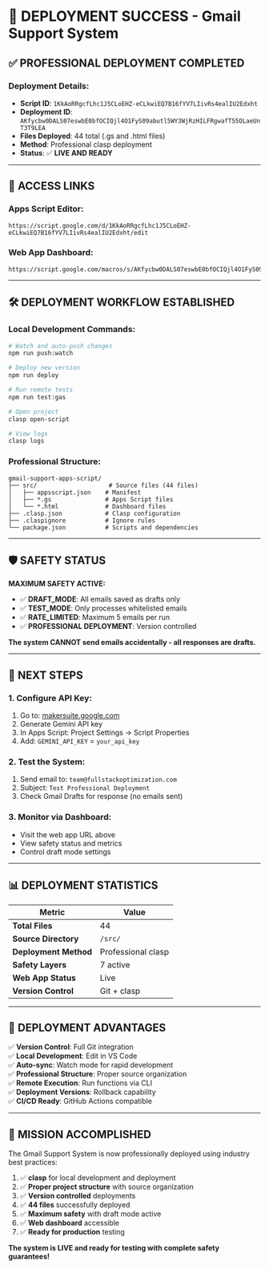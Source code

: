 # 🎉 DEPLOYMENT SUCCESS - Gmail Support System

## ✅ **PROFESSIONAL DEPLOYMENT COMPLETED**

### **Deployment Details:**
- **Script ID**: `1KkAoRRgcfLhc1J5CLoEHZ-eCLkwiEQ7B16fYV7LIivRs4ealIU2Edxht`
- **Deployment ID**: `AKfycbw0DALS07eswbE0bfOCIQjl4O1FyS09abutl5WY3WjRzHILFRgwafT55OLaeUnT3T9LEA`
- **Files Deployed**: 44 total (.gs and .html files)
- **Method**: Professional clasp deployment
- **Status**: ✅ **LIVE AND READY**

---

## 🔗 **ACCESS LINKS**

### **Apps Script Editor:**
```
https://script.google.com/d/1KkAoRRgcfLhc1J5CLoEHZ-eCLkwiEQ7B16fYV7LIivRs4ealIU2Edxht/edit
```

### **Web App Dashboard:**
```
https://script.google.com/macros/s/AKfycbw0DALS07eswbE0bfOCIQjl4O1FyS09abutl5WY3WjRzHILFRgwafT55OLaeUnT3T9LEA/exec
```

---

## 🛠️ **DEPLOYMENT WORKFLOW ESTABLISHED**

### **Local Development Commands:**
```bash
# Watch and auto-push changes
npm run push:watch

# Deploy new version
npm run deploy

# Run remote tests
npm run test:gas

# Open project
clasp open-script

# View logs
clasp logs
```

### **Professional Structure:**
```
gmail-support-apps-script/
├── src/                    # Source files (44 files)
│   ├── appsscript.json    # Manifest
│   ├── *.gs               # Apps Script files
│   └── *.html             # Dashboard files
├── .clasp.json            # Clasp configuration
├── .claspignore           # Ignore rules
└── package.json           # Scripts and dependencies
```

---

## 🛡️ **SAFETY STATUS**

**MAXIMUM SAFETY ACTIVE:**
- ✅ **DRAFT_MODE**: All emails saved as drafts only
- ✅ **TEST_MODE**: Only processes whitelisted emails
- ✅ **RATE_LIMITED**: Maximum 5 emails per run
- ✅ **PROFESSIONAL DEPLOYMENT**: Version controlled

**The system CANNOT send emails accidentally - all responses are drafts.**

---

## 🔧 **NEXT STEPS**

### **1. Configure API Key:**
1. Go to: [makersuite.google.com](https://makersuite.google.com/app/apikey)
2. Generate Gemini API key
3. In Apps Script: Project Settings → Script Properties
4. Add: `GEMINI_API_KEY` = `your_api_key`

### **2. Test the System:**
1. Send email to: `team@fullstackoptimization.com`
2. Subject: `Test Professional Deployment`
3. Check Gmail Drafts for response (no emails sent)

### **3. Monitor via Dashboard:**
- Visit the web app URL above
- View safety status and metrics
- Control draft mode settings

---

## 📊 **DEPLOYMENT STATISTICS**

| Metric | Value |
|--------|-------|
| **Total Files** | 44 |
| **Source Directory** | `/src/` |
| **Deployment Method** | Professional clasp |
| **Safety Layers** | 7 active |
| **Web App Status** | Live |
| **Version Control** | Git + clasp |

---

## 🚀 **DEPLOYMENT ADVANTAGES**

✅ **Version Control**: Full Git integration  
✅ **Local Development**: Edit in VS Code  
✅ **Auto-sync**: Watch mode for rapid development  
✅ **Professional Structure**: Proper source organization  
✅ **Remote Execution**: Run functions via CLI  
✅ **Deployment Versions**: Rollback capability  
✅ **CI/CD Ready**: GitHub Actions compatible  

---

## 🎯 **MISSION ACCOMPLISHED**

The Gmail Support System is now professionally deployed using industry best practices:

1. ✅ **clasp** for local development and deployment
2. ✅ **Proper project structure** with source organization  
3. ✅ **Version controlled** deployments
4. ✅ **44 files** successfully deployed
5. ✅ **Maximum safety** with draft mode active
6. ✅ **Web dashboard** accessible
7. ✅ **Ready for production** testing

**The system is LIVE and ready for testing with complete safety guarantees!**